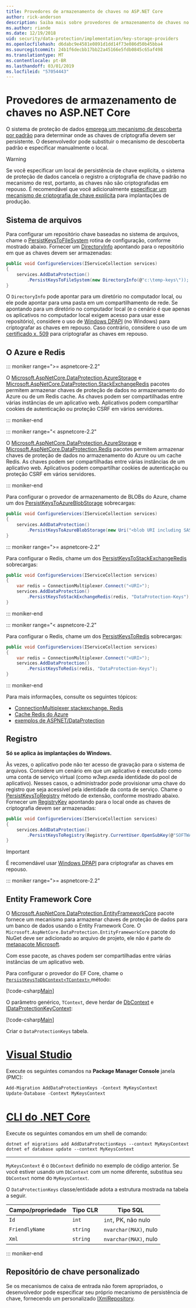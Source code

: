 ```yaml
---
title: Provedores de armazenamento de chaves no ASP.NET Core
author: rick-anderson
description: Saiba mais sobre provedores de armazenamento de chaves no ASP.NET Core e como configurar locais de armazenamento de chaves.
ms.author: riande
ms.date: 12/19/2018
uid: security/data-protection/implementation/key-storage-providers
ms.openlocfilehash: d6dabc9e4581e0891d1dd14f73e086d50b45bba4
ms.sourcegitcommit: 24b1f6decbb17bb22a45166e5fdb0845c65af498
ms.translationtype: MT
ms.contentlocale: pt-BR
ms.lasthandoff: 03/01/2019
ms.locfileid: "57054443"
---
```

# <a name="key-storage-providers-in-aspnet-core"></a>Provedores de armazenamento de chaves no ASP.NET Core

O sistema de proteção de dados [emprega um mecanismo de descoberta por padrão](xref:security/data-protection/configuration/default-settings) para determinar onde as chaves de criptografia devem ser persistente. O desenvolvedor pode substituir o mecanismo de descoberta padrão e especificar manualmente o local.

> [!WARNING]
> Se você especificar um local de persistência de chave explícita, o sistema de proteção de dados cancela o registro a criptografia de chave padrão no mecanismo de rest, portanto, as chaves não são criptografadas em repouso. É recomendável que você adicionalmente [especificar um mecanismo de criptografia de chave explícita](xref:security/data-protection/implementation/key-encryption-at-rest) para implantações de produção.

## <a name="file-system"></a>Sistema de arquivos

Para configurar um repositório chave baseadas no sistema de arquivos, chame o [PersistKeysToFileSystem](/dotnet/api/microsoft.aspnetcore.dataprotection.dataprotectionbuilderextensions.persistkeystofilesystem) rotina de configuração, conforme mostrado abaixo. Fornecer um [DirectoryInfo](/dotnet/api/system.io.directoryinfo) apontando para o repositório em que as chaves devem ser armazenadas:

```csharp
public void ConfigureServices(IServiceCollection services)
{
    services.AddDataProtection()
        .PersistKeysToFileSystem(new DirectoryInfo(@"c:\temp-keys\"));
}
```

O `DirectoryInfo` pode apontar para um diretório no computador local, ou ele pode apontar para uma pasta em um compartilhamento de rede. Se apontando para um diretório no computador local (e o cenário é que apenas os aplicativos no computador local exigem acesso para usar esse repositório), considere o uso de [Windows DPAPI](xref:security/data-protection/implementation/key-encryption-at-rest) (no Windows) para criptografar as chaves em repouso. Caso contrário, considere o uso de um [certificado x. 509](xref:security/data-protection/implementation/key-encryption-at-rest) para criptografar as chaves em repouso.

## <a name="azure-and-redis"></a>O Azure e Redis

::: moniker range=">= aspnetcore-2.2"

O [Microsoft.AspNetCore.DataProtection.AzureStorage](https://www.nuget.org/packages/Microsoft.AspNetCore.DataProtection.AzureStorage/) e [Microsoft.AspNetCore.DataProtection.StackExchangeRedis](https://www.nuget.org/packages/Microsoft.AspNetCore.DataProtection.StackExchangeRedis/) pacotes permitem armazenar chaves de proteção de dados no armazenamento do Azure ou de um Redis cache. As chaves podem ser compartilhadas entre várias instâncias de um aplicativo web. Aplicativos podem compartilhar cookies de autenticação ou proteção CSRF em vários servidores.

::: moniker-end

::: moniker range="< aspnetcore-2.2"

O [Microsoft.AspNetCore.DataProtection.AzureStorage](https://www.nuget.org/packages/Microsoft.AspNetCore.DataProtection.AzureStorage/) e [Microsoft.AspNetCore.DataProtection.Redis](https://www.nuget.org/packages/Microsoft.AspNetCore.DataProtection.Redis/) pacotes permitem armazenar chaves de proteção de dados no armazenamento do Azure ou um cache Redis. As chaves podem ser compartilhadas entre várias instâncias de um aplicativo web. Aplicativos podem compartilhar cookies de autenticação ou proteção CSRF em vários servidores.

::: moniker-end

Para configurar o provedor de armazenamento de BLOBs do Azure, chame um dos [PersistKeysToAzureBlobStorage](/dotnet/api/microsoft.aspnetcore.dataprotection.azuredataprotectionbuilderextensions.persistkeystoazureblobstorage) sobrecargas:

```csharp
public void ConfigureServices(IServiceCollection services)
{
    services.AddDataProtection()
        .PersistKeysToAzureBlobStorage(new Uri("<blob URI including SAS token>"));
}
```

::: moniker range=">= aspnetcore-2.2"

Para configurar o Redis, chame um dos [PersistKeysToStackExchangeRedis](/dotnet/api/microsoft.aspnetcore.dataprotection.stackexchangeredisdataprotectionbuilderextensions.persistkeystostackexchangeredis) sobrecargas:

```csharp
public void ConfigureServices(IServiceCollection services)
{
    var redis = ConnectionMultiplexer.Connect("<URI>");
    services.AddDataProtection()
        .PersistKeysToStackExchangeRedis(redis, "DataProtection-Keys");
}
```

::: moniker-end

::: moniker range="< aspnetcore-2.2"

Para configurar o Redis, chame um dos [PersistKeysToRedis](/dotnet/api/microsoft.aspnetcore.dataprotection.redisdataprotectionbuilderextensions.persistkeystoredis) sobrecargas:

```csharp
public void ConfigureServices(IServiceCollection services)
{
    var redis = ConnectionMultiplexer.Connect("<URI>");
    services.AddDataProtection()
        .PersistKeysToRedis(redis, "DataProtection-Keys");
}
```

::: moniker-end

Para mais informações, consulte os seguintes tópicos:

* [ConnectionMultiplexer stackexchange. Redis](https://github.com/StackExchange/StackExchange.Redis/blob/master/docs/Basics.md)
* [Cache Redis do Azure](/azure/redis-cache/cache-dotnet-how-to-use-azure-redis-cache#connect-to-the-cache)
* [exemplos de ASPNET/DataProtection](https://github.com/aspnet/AspNetCore/tree/2.2.0/src/DataProtection/samples)

## <a name="registry"></a>Registro

**Só se aplica às implantações do Windows.**

Às vezes, o aplicativo pode não ter acesso de gravação para o sistema de arquivos. Considere um cenário em que um aplicativo é executado como uma conta de serviço virtual (como *w3wp.exe*da identidade do pool de aplicativo). Nesses casos, o administrador pode provisionar uma chave do registro que seja acessível pela identidade da conta de serviço. Chame o [PersistKeysToRegistry](/dotnet/api/microsoft.aspnetcore.dataprotection.dataprotectionbuilderextensions.persistkeystoregistry) método de extensão, conforme mostrado abaixo. Fornecer um [RegistryKey](/dotnet/api/microsoft.aspnetcore.dataprotection.repositories.registryxmlrepository.registrykey) apontando para o local onde as chaves de criptografia devem ser armazenadas:

```csharp
public void ConfigureServices(IServiceCollection services)
{
    services.AddDataProtection()
        .PersistKeysToRegistry(Registry.CurrentUser.OpenSubKey(@"SOFTWARE\Sample\keys"));
}
```

> [!IMPORTANT]
> É recomendável usar [Windows DPAPI](xref:security/data-protection/implementation/key-encryption-at-rest) para criptografar as chaves em repouso.

::: moniker range=">= aspnetcore-2.2"

## <a name="entity-framework-core"></a>Entity Framework Core

O [Microsoft.AspNetCore.DataProtection.EntityFrameworkCore](https://www.nuget.org/packages/Microsoft.AspNetCore.DataProtection.EntityFrameworkCore/) pacote fornece um mecanismo para armazenar chaves de proteção de dados para um banco de dados usando o Entity Framework Core. O `Microsoft.AspNetCore.DataProtection.EntityFrameworkCore` pacote do NuGet deve ser adicionado ao arquivo de projeto, ele não é parte do [metapacote Microsoft](xref:fundamentals/metapackage-app).

Com esse pacote, as chaves podem ser compartilhadas entre várias instâncias de um aplicativo web.

Para configurar o provedor do EF Core, chame o [ `PersistKeysToDbContext<TContext>` ](/dotnet/api/microsoft.aspnetcore.dataprotection.entityframeworkcoredataprotectionextensions.persistkeystodbcontext) método:

[!code-csharp[Main](key-storage-providers/sample/Startup.cs?name=snippet&highlight=13-15)]

O parâmetro genérico, `TContext`, deve herdar de [DbContext](/dotnet/api/microsoft.entityframeworkcore.dbcontext) e [IDataProtectionKeyContext](/dotnet/api/microsoft.aspnetcore.dataprotection.entityframeworkcore.idataprotectionkeycontext):

[!code-csharp[Main](key-storage-providers/sample/MyKeysContext.cs)]

Criar o `DataProtectionKeys` tabela. 

# <a name="visual-studiotabvisual-studio"></a>[Visual Studio](#tab/visual-studio)

Execute os seguintes comandos na **Package Manager Console** janela (PMC):

```PowerShell
Add-Migration AddDataProtectionKeys -Context MyKeysContext
Update-Database -Context MyKeysContext
```

# <a name="net-core-clitabnetcore-cli"></a>[CLI do .NET Core](#tab/netcore-cli)

Execute os seguintes comandos em um shell de comando:

```console
dotnet ef migrations add AddDataProtectionKeys --context MyKeysContext
dotnet ef database update --context MyKeysContext
```

---

`MyKeysContext` é o `DbContext` definido no exemplo de código anterior. Se você estiver usando um `DbContext` com um nome diferente, substitua seu `DbContext` nome do `MyKeysContext`.

O `DataProtectionKeys` classe/entidade adota a estrutura mostrada na tabela a seguir.

| Campo/propriedade | Tipo CLR | Tipo SQL              |
| -------------- | -------- | --------------------- |
| `Id`           | `int`    | `int`, PK, não nulo   |
| `FriendlyName` | `string` | `nvarchar(MAX)`, nulo |
| `Xml`          | `string` | `nvarchar(MAX)`, nulo |

::: moniker-end

## <a name="custom-key-repository"></a>Repositório de chave personalizado

Se os mecanismos de caixa de entrada não forem apropriados, o desenvolvedor pode especificar seu próprio mecanismo de persistência de chave, fornecendo um personalizado [IXmlRepository](/dotnet/api/microsoft.aspnetcore.dataprotection.repositories.ixmlrepository).
